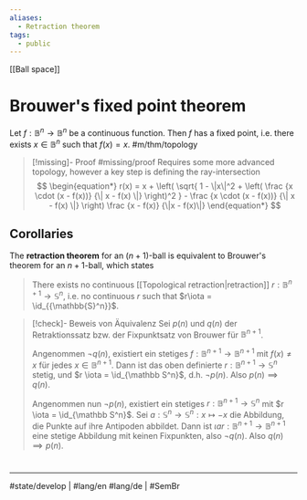 ```yaml
---
aliases:
  - Retraction theorem
tags:
  - public
---
```

[[Ball space]]
# Brouwer's fixed point theorem

Let $f: \mathbb{B}^n \to \mathbb{B}^n$ be a continuous function.
Then $f$ has a fixed point, i.e. there exists $x \in \mathbb{B}^n$ such that $f(x) = x$. #m/thm/topology 

> [!missing]- Proof
> #missing/proof 
> Requires some more advanced topology, however a key step is defining the ray-intersection
> $$
> \begin{equation*}
> 		r(x) = x + \left(
> 			\sqrt{
> 				1 - \|x\|^2 + \left(
> 					\frac
> 						{x \cdot (x - f(x))}
> 						{\| x - f(x) \|}
> 				\right)^2
> 			}
> 			- \frac
> 				{x \cdot (x - f(x))}
> 				{\| x - f(x) \|}
> 		\right)
> 		\frac
> 			{x - f(x)}
> 			{\|x - f(x)\|}
> 	\end{equation*}
> $$

## Corollaries

The **retraction theorem** for an $(n+1)$-ball is equivalent to Brouwer's theorem for an $n+1$-ball, which states

> There exists no continuous [[Topological retraction|retraction]] $r : \mathbb{B}^{n+1} \to \mathbb{S}^n$,
> i.e. no continuous $r$ such that $r\iota = \id_{{\mathbb{S}^n}}$.

> [!check]- Beweis von Äquivalenz
> Sei $p(n)$ und $q(n)$ der Retraktionssatz bzw. der Fixpunktsatz von Brouwer für $\mathbb{B}^{n+1}$.
> 
> Angenommen $\neg q(n)$, existiert ein stetiges $f: \mathbb B^{n+1} \to \mathbb B^{n+1}$ mit $f(x) \neq x$ für jedes $x \in \mathbb B^{n+1}$.
> Dann ist das oben definierte $r : \mathbb B^{n+1} \to \mathbb S^n$ stetig, und $r \iota = \id_{\mathbb S^n}$, d.h. $\neg p(n)$.
> Also $p(n) \implies q(n)$.
> 
> Angenommen nun $\neg p(n)$, existiert ein stetiges $r : \mathbb B^{n+1} \to \mathbb S^n$ mit $r \iota = \id_{\mathbb S^n}$.
> Sei $a : \mathbb S^n \to \mathbb S^n : x \mapsto -x$ die Abbildung,
> die Punkte auf ihre Antipoden abbildet.
> Dann ist $\iota a r : \mathbb B^{n+1} \to \mathbb B^{n+1}$ eine stetige Abbildung mit keinen Fixpunkten, also $\neg q(n)$.
> Also $q(n) \implies p(n)$.
> <span class="QED"/>

#
---
#state/develop | #lang/en #lang/de | #SemBr
